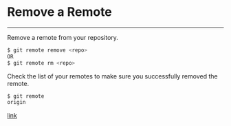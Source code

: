 # Remove a Remote

---

Remove a remote from your repository.

```bash
$ git remote remove <repo>
OR
$ git remote rm <repo>
```

Check the list of your remotes to make sure you successfully removed the remote.

```bash
$ git remote
origin
```

[link]()
